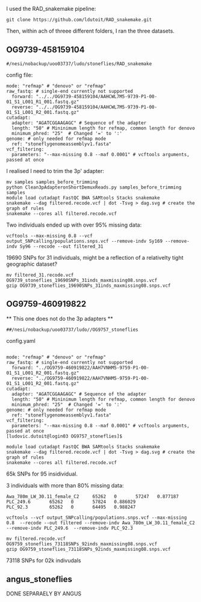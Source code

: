 

I used the RAD_snakemake pipeline:

```
git clone https://github.com/ldutoit/RAD_snakemake.git
```

Then, within ach of threee different folders, I ran the three datasets.



## OG9739-458159104 

```
#/nesi/nobackup/uoo03737/ludo/stoneflies/RAD_snakemake
```

config file:
```
mode: "refmap" # "denovo" or "refmap"
raw_fastq: # single-end currently not supported
  forward: "../../OG9739-458159104/AAHCWL7M5-9739-P1-00-01_S1_L001_R1_001.fastq.gz"
  reverse: "../../OG9739-458159104/AAHCWL7M5-9739-P1-00-01_S1_L001_R2_001.fastq.gz"
cutadapt:
  adapter: "AGATCGGAAGAGC" # Sequence of the adapter
  length: "50" # Mininimum length for refmap, common length for denovo
  minimum_phred: "25"  # Changed '=' to ':'
genome: # only needed for refmap mode
  ref: "stoneflygenomeassemblyv1.fasta"
vcf_filtering:
  parameters: "--max-missing 0.8 --maf 0.0001" # vcftools arguments, passed at once
```

I realised I need to trim the 3p' adapter:

```
mv samples samples_before_trimming
python Clean3pAdapteronShortDemuxReads.py samples_before_trimming samples
module load cutadapt FastQC BWA SAMtools Stacks snakemake
snakemake --dag filtered.recode.vcf | dot -Tsvg > dag.svg # create the graph of rules 
snakemake --cores all filtered.recode.vcf
```

Two individuals ended up with over 95% missing data:

```
vcftools --max-missing 0.8 --vcf  output_SNPcalling/populations.snps.vcf --remove-indv Sy169 --remove-indv Sy96 --recode --out filtered_31

```
19690 SNPs for 31 individuals, might be a reflection of a relativelty tight geographic dataset?

```
mv filtered_31.recode.vcf  OG9739_stoneflies_19690SNPs_31inds_maxmissing08.snps.vcf
gzip OG9739_stoneflies_19690SNPs_31inds_maxmissing08.snps.vcf
```


## OG9759-460919822
** This one does not do the 3p adapters **
```
##/nesi/nobackup/uoo03737/ludo//OG9757_stoneflies
```
config.yaml
```

mode: "refmap" # "denovo" or "refmap"
raw_fastq: # single-end currently not supported
  forward: "../OG9759-460919822/AAH7VNHM5-9759-P1-00-01_S1_L001_R2_001.fastq.gz"
  reverse: "../OG9759-460919822/AAH7VNHM5-9759-P1-00-01_S1_L001_R2_001.fastq.gz"
cutadapt:
  adapter: "AGATCGGAAGAGC" # Sequence of the adapter
  length: "50" # Mininimum length for refmap, common length for denovo
  minimum_phred: "25"  # Changed '=' to ':'
genome: # only needed for refmap mode
  ref: "stoneflygenomeassemblyv1.fasta"
vcf_filtering:
  parameters: "--max-missing 0.8 --maf 0.0001" # vcftools arguments, passed at once
[ludovic.dutoit@login03 OG9757_stoneflies]$ 
```


```
module load cutadapt FastQC BWA SAMtools Stacks snakemake
snakemake --dag filtered.recode.vcf | dot -Tsvg > dag.svg # create the graph of rules 
snakemake --cores all filtered.recode.vcf
```
65k SNPs for 95 insidividual.

3 individuals with more than 80% missing data:

```
Awa_780m_LW_30.11_female_C2     65262   0       57247   0.877187
PLC_249.6       65262   0       57824   0.886029
PLC_92.3        65262   0       64495   0.988247
```
```
vcftools --vcf output_SNPcalling/populations.snps.vcf --max-missing 0.8  --recode --out filtered --remove-indv Awa_780m_LW_30.11_female_C2  --remove-indv PLC_249.6  --remove-indv PLC_92.3
```

```
mv filtered.recode.vcf  OG9759_stoneflies_73118SNPs_92inds_maxmissing08.snps.vcf
gzip OG9759_stoneflies_73118SNPs_92inds_maxmissing08.snps.vcf
```
73118 SNPs for 02k indivudals

## angus_stoneflies

DONE SEPARAELY BY ANGUS
